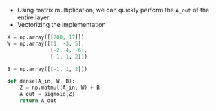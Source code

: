 - Using matrix multiplication, we can quickly perform the `A_out` of the entire layer
- Vectorizing the implementation
```python
X = np.array([[200, 17]])
W = np.array([[1, -3, 5],
			  [-2, 4, -6],
			  [-1, 1, 2]])

B = np.array([[-1, 1, 2]])

def dense(A_in, W, B):
	Z = np.matmul(A_in, W) + B
	A_out = sigmoid(Z)
	return A_out
```